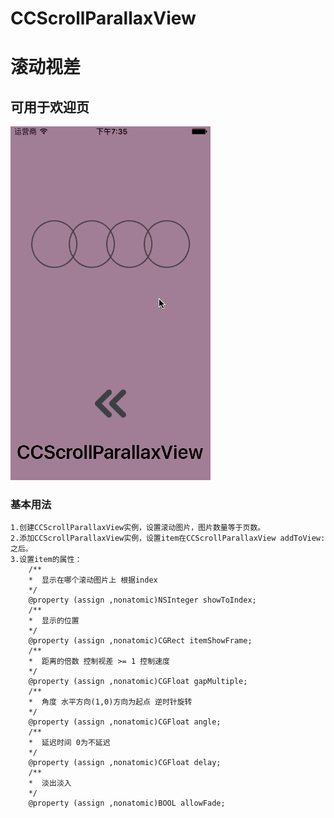 # CCScrollParallaxView

# 滚动视差

## 可用于欢迎页

![image](https://github.com/ziooooo/CCScrollParallaxView/blob/master/123.gif ) 

### 基本用法
    1.创建CCScrollParallaxView实例，设置滚动图片，图片数量等于页数。
    2.添加CCScrollParallaxView实例，设置item在CCScrollParallaxView addToView:之后。
    3.设置item的属性：
        /**
        *  显示在哪个滚动图片上 根据index
        */
        @property (assign ,nonatomic)NSInteger showToIndex;
        /**
        *  显示的位置
        */
        @property (assign ,nonatomic)CGRect itemShowFrame;
        /**
        *  距离的倍数 控制视差 >= 1 控制速度
        */
        @property (assign ,nonatomic)CGFloat gapMultiple;
        /**
        *  角度 水平方向(1,0)方向为起点 逆时针旋转
        */
        @property (assign ,nonatomic)CGFloat angle;
        /**
        *  延迟时间 0为不延迟
        */
        @property (assign ,nonatomic)CGFloat delay;
        /**
        *  淡出淡入
        */
        @property (assign ,nonatomic)BOOL allowFade;